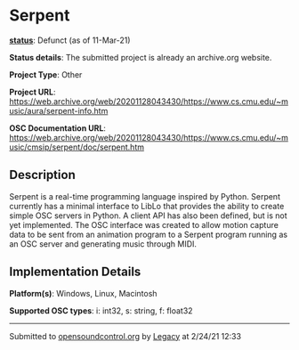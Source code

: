 # Serpent

**[status](../implementation-status.html)**: Defunct (as of 11-Mar-21)

**Status details**: 
The submitted project is already an archive.org website.

**Project Type**: Other

**Project URL**: <https://web.archive.org/web/20201128043430/https://www.cs.cmu.edu/~music/aura/serpent-info.htm>

**OSC Documentation URL**: <https://web.archive.org/web/20201128043430/https://www.cs.cmu.edu/~music/cmsip/serpent/doc/serpent.htm>

## Description

Serpent is a real-time programming language inspired by Python. Serpent currently has a minimal interface to LibLo that provides the ability to create simple OSC servers in Python. A client API has also been defined, but is not yet implemented. The OSC interface was created to allow motion capture data to be sent from an animation program to a Serpent program running as an OSC server and generating music through MIDI.

## Implementation Details

**Platform(s)**: Windows, Linux, Macintosh

**Supported OSC types**: i: int32, s: string, f: float32

---
Submitted to [opensoundcontrol.org](https://opensoundcontrol.org) by [Legacy](https://web.archive.org) at 2/24/21 12:33
